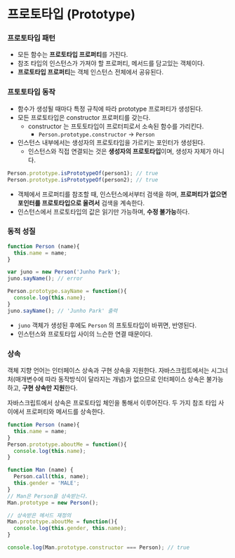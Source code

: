 # 프로토타입 \(Prototype\)

### 프로토타입 패턴

* 모든 함수는 **프로토타입 프로퍼티**를 가진다.
* 참조 타입의 인스턴스가 가져야 할 프로퍼티, 메서드를 담고있는 객체이다.
* **프로토타입 프로퍼티**는 객체 인스턴스 전체에서 공유된다.

### 프토토타입 동작

* 함수가 생성될 때마다 특정 규칙에 따라 prototype 프로퍼티가 생성된다.
* 모든 프로토타입은 constructor 프로퍼티를 갖는다.
  * constructor 는 프토토타입이 프로터피로서 소속된 함수를 가리킨다.
    * `Person.prototype.constructor` -&gt; `Person`
* 인스턴스 내부에서는 생성자의 프로토타입을 가르키는 포인터가 생성된다.
  * 인스턴스와 직접 연결되는 것은 **생성자의 프로토타입**이며, 생성자 자체가 아니다.

```javascript
Person.prototype.isPrototypeOf(person1); // true
Person.prototype.isPrototypeOf(person2); // true
```

* 객체에서 프로퍼티를 참조할 때, 인스턴스에서부터 검색을 하며, **프로퍼티가 없으면 포인터를 프로토타입으로 올려서** 검색을 계속한다.
* 인스턴스에서 프로토타입의 값은 읽기만 가능하며, **수정 불가능**하다.

### 동적 성질

```javascript
function Person (name){
  this.name = name;
}

var juno = new Person('Junho Park');
juno.sayName(); // error

Person.prototype.sayName = function(){
  console.log(this.name);
}
juno.sayName(); // 'Junho Park' 출력
```

* `juno` 객체가 생성된 후에도 `Person` 의 프토토타입이 바뀌면,  반영된다.
* 인스턴스와 프로토타입 사이의 느슨한 연결 때문이다.

### 상속

객체 지향 언어는 인터페이스 상속과 구현 상속을 지원한다. 자바스크립트에서는 시그너처\(매개변수에 따라 동작방식이 달라지는 개념\)가 없으므로 인터페이스 상속은 불가능하고, **구현 상속만 지원**한다.

자바스크립트에서 상속은 프로토타입 체인을 통해서 이루어진다. 두 가지 참조 타입 사이에서 프로퍼티와 메서드를 상속한다. 

```javascript
function Person (name){
  this.name = name;
}
Person.prototype.aboutMe = function(){
  console.log(this.name);
}

function Man (name) {
  Person.call(this, name);
  this.gender = 'MALE';
}
// Man은 Person을 상속받는다.
Man.prototype = new Person();

// 상속받은 메서드 재정의
Man.prototype.aboutMe = function(){
  console.log(this.gender, this.name);
}

console.log(Man.prototype.constructor === Person); // true
```



